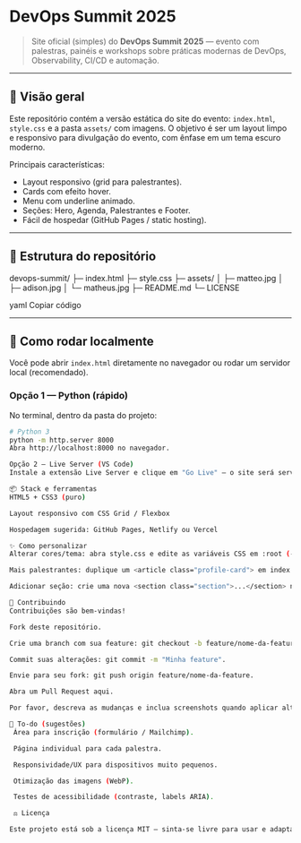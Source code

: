 # DevOps Summit 2025

> Site oficial (simples) do **DevOps Summit 2025** — evento com palestras, painéis e workshops sobre práticas modernas de DevOps, Observability, CI/CD e automação.

---

## 🔎 Visão geral
Este repositório contém a versão estática do site do evento: `index.html`, `style.css` e a pasta `assets/` com imagens. O objetivo é ser um layout limpo e responsivo para divulgação do evento, com ênfase em um tema escuro moderno.

Principais características:
- Layout responsivo (grid para palestrantes).
- Cards com efeito hover.
- Menu com underline animado.
- Seções: Hero, Agenda, Palestrantes e Footer.
- Fácil de hospedar (GitHub Pages / static hosting).

---

## 🧭 Estrutura do repositório
devops-summit/
├─ index.html
├─ style.css
├─ assets/
│ ├─ matteo.jpg
│ ├─ adison.jpg
│ └─ matheus.jpg
├─ README.md
└─ LICENSE

yaml
Copiar código

---

## 🚀 Como rodar localmente
Você pode abrir `index.html` diretamente no navegador ou rodar um servidor local (recomendado).

### Opção 1 — Python (rápido)
No terminal, dentro da pasta do projeto:
```bash
# Python 3
python -m http.server 8000
Abra http://localhost:8000 no navegador.

Opção 2 — Live Server (VS Code)
Instale a extensão Live Server e clique em "Go Live" — o site será servido e recarregado automaticamente ao salvar mudanças.

📦 Stack e ferramentas
HTML5 + CSS3 (puro)

Layout responsivo com CSS Grid / Flexbox

Hospedagem sugerida: GitHub Pages, Netlify ou Vercel

✨ Como personalizar
Alterar cores/tema: abra style.css e edite as variáveis CSS em :root (--primary, --accent, --bg, etc.).

Mais palestrantes: duplique um <article class="profile-card"> em index.html e ajuste a imagem/texto.

Adicionar seção: crie uma nova <section class="section">...</section> no index.html e estilize se necessário.

🤝 Contribuindo
Contribuições são bem-vindas!

Fork deste repositório.

Crie uma branch com sua feature: git checkout -b feature/nome-da-feature.

Commit suas alterações: git commit -m "Minha feature".

Envie para seu fork: git push origin feature/nome-da-feature.

Abra um Pull Request aqui.

Por favor, descreva as mudanças e inclua screenshots quando aplicar alterações visuais.

📝 To-do (sugestões)
 Área para inscrição (formulário / Mailchimp).

 Página individual para cada palestra.

 Responsividade/UX para dispositivos muito pequenos.

 Otimização das imagens (WebP).

 Testes de acessibilidade (contraste, labels ARIA).

 ⚖️ Licença

Este projeto está sob a licença MIT — sinta-se livre para usar e adaptar. (Adicione um arquivo LICENSE com o texto MIT se desejar.)